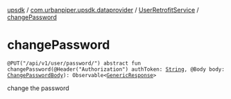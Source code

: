 [upsdk](../../index.md) / [com.urbanpiper.upsdk.dataprovider](../index.md) / [UserRetrofitService](index.md) / [changePassword](./change-password.md)

# changePassword

`@PUT("/api/v1/user/password/") abstract fun changePassword(@Header("Authorization") authToken: `[`String`](https://kotlinlang.org/api/latest/jvm/stdlib/kotlin/-string/index.html)`, @Body body: `[`ChangePasswordBody`](../../com.urbanpiper.upsdk.model/-change-password-body/index.md)`): Observable<`[`GenericResponse`](../../com.urbanpiper.upsdk.model.networkresponse/-generic-response/index.md)`>`

change the password

